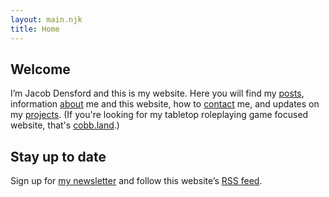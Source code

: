 ```yaml
---
layout: main.njk
title: Home
---
```


<div class="h-card">
  <a class="u-url" href="https://jacobdensford.com/" rel="me"/>
  <a href="https://post.lurk.org/@jacobdensford" rel="me"/>
  <a href="https://dice.camp/@cobb" rel="me"/>
  <a href="https://github.com/jacobdensford" rel="me"/>
  <a class="u-logo u-photo" href="/images/icon-full.png" rel="me"/>
  <a class="u-email" href="mailto:contact@jacobdensford.com" rel="me"></a>
</div>

<section>

## Welcome

I’m <span class="h-card" class="p-name">Jacob Densford</span> and this is my website. Here you will find my [posts](/posts/), information [about](/about/) me and this website, how to [contact](/contact/) me, and updates on my [projects](/projects/). (If you're looking for my tabletop roleplaying game focused website, that's [cobb.land](/cobbland/).)

</section>

<section>

## Stay up to date

Sign up for [my newsletter](/newsletter) and follow this website’s [RSS feed](/feed.xml).

</section>
